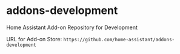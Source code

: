 # addons-development

Home Assistant Add-on Repository for Development

URL for Add-on Store: `https://github.com/home-assistant/addons-development`
